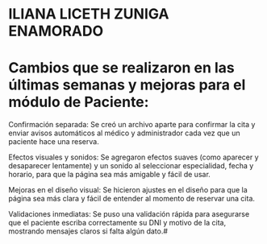 # ILIANA LICETH ZUNIGA ENAMORADO

# Cambios que se realizaron en las últimas semanas y mejoras para el módulo de Paciente:
Confirmación separada: Se creó un archivo aparte para confirmar la cita y enviar avisos automáticos al médico y administrador cada vez que un paciente hace una reserva.

Efectos visuales y sonidos: Se agregaron efectos suaves (como aparecer y desaparecer lentamente) y un sonido al seleccionar especialidad, fecha y horario, para que la página sea más amigable y fácil de usar.

Mejoras en el diseño visual: Se hicieron ajustes en el diseño para que la página sea más clara y fácil de entender al momento de reservar una cita.

Validaciones inmediatas: Se puso una validación rápida para asegurarse que el paciente escriba correctamente su DNI y motivo de la cita, mostrando mensajes claros si falta algún dato.#
